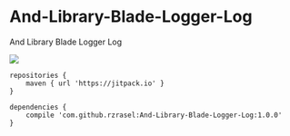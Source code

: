 # And-Library-Blade-Logger-Log
And Library Blade Logger Log

[![](https://jitpack.io/v/rzrasel/And-Library-Blade-Logger-Log.svg)](https://jitpack.io/#rzrasel/And-Library-Blade-Logger-Log)

```maven repositories
repositories {
    maven { url 'https://jitpack.io' }
}
```
```maven dependencies
dependencies {
    compile 'com.github.rzrasel:And-Library-Blade-Logger-Log:1.0.0'
}
```